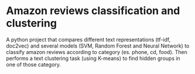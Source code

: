 # Amazon reviews classification and clustering

A python project that compares different text representations (tf-idf, doc2vec) and several models (SVM, Random Forest and Neural Network) to classify amazon reviews according to category (es. phone, cd, food). Then performs a text clustering task (using K-means) to find hidden groups in one of those category.
